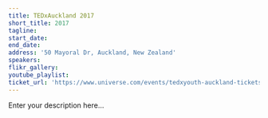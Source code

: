 ```yaml
---
title: TEDxAuckland 2017
short_title: 2017
tagline:
start_date:
end_date:
address: '50 Mayoral Dr, Auckland, New Zealand'
speakers:
flikr_gallery:
youtube_playlist:
ticket_url: 'https://www.universe.com/events/tedxyouth-auckland-tickets-auckland-C4ZGY0'
---
```


Enter your description here…